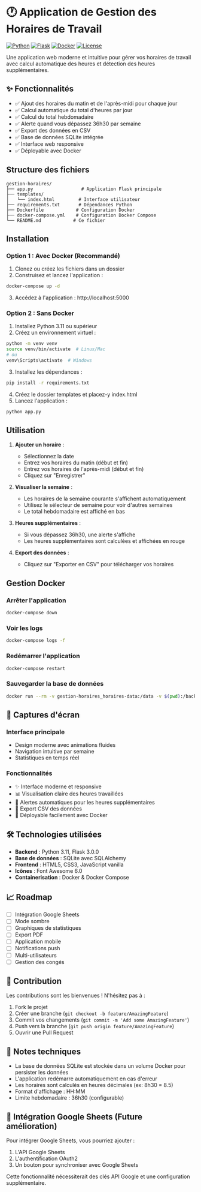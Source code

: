 # 🕐 Application de Gestion des Horaires de Travail

[![Python](https://img.shields.io/badge/Python-3.11+-blue.svg)](https://www.python.org/)
[![Flask](https://img.shields.io/badge/Flask-3.0.0-green.svg)](https://flask.palletsprojects.com/)
[![Docker](https://img.shields.io/badge/Docker-Ready-blue.svg)](https://www.docker.com/)
[![License](https://img.shields.io/badge/License-MIT-yellow.svg)](LICENSE)

Une application web moderne et intuitive pour gérer vos horaires de travail avec calcul automatique des heures et détection des heures supplémentaires.

## ✨ Fonctionnalités

- ✅ Ajout des horaires du matin et de l'après-midi pour chaque jour
- ✅ Calcul automatique du total d'heures par jour
- ✅ Calcul du total hebdomadaire
- ✅ Alerte quand vous dépassez 36h30 par semaine
- ✅ Export des données en CSV
- ✅ Base de données SQLite intégrée
- ✅ Interface web responsive
- ✅ Déployable avec Docker

## Structure des fichiers

```
gestion-horaires/
├── app.py                  # Application Flask principale
├── templates/
│   └── index.html         # Interface utilisateur
├── requirements.txt       # Dépendances Python
├── Dockerfile            # Configuration Docker
├── docker-compose.yml    # Configuration Docker Compose
└── README.md            # Ce fichier
```

## Installation

### Option 1 : Avec Docker (Recommandé)

1. Clonez ou créez les fichiers dans un dossier
2. Construisez et lancez l'application :

```bash
docker-compose up -d
```

3. Accédez à l'application : http://localhost:5000

### Option 2 : Sans Docker

1. Installez Python 3.11 ou supérieur
2. Créez un environnement virtuel :

```bash
python -m venv venv
source venv/bin/activate  # Linux/Mac
# ou
venv\Scripts\activate  # Windows
```

3. Installez les dépendances :

```bash
pip install -r requirements.txt
```

4. Créez le dossier templates et placez-y index.html
5. Lancez l'application :

```bash
python app.py
```

## Utilisation

1. **Ajouter un horaire** :
   - Sélectionnez la date
   - Entrez vos horaires du matin (début et fin)
   - Entrez vos horaires de l'après-midi (début et fin)
   - Cliquez sur "Enregistrer"

2. **Visualiser la semaine** :
   - Les horaires de la semaine courante s'affichent automatiquement
   - Utilisez le sélecteur de semaine pour voir d'autres semaines
   - Le total hebdomadaire est affiché en bas

3. **Heures supplémentaires** :
   - Si vous dépassez 36h30, une alerte s'affiche
   - Les heures supplémentaires sont calculées et affichées en rouge

4. **Export des données** :
   - Cliquez sur "Exporter en CSV" pour télécharger vos horaires

## Gestion Docker

### Arrêter l'application
```bash
docker-compose down
```

### Voir les logs
```bash
docker-compose logs -f
```

### Redémarrer l'application
```bash
docker-compose restart
```

### Sauvegarder la base de données
```bash
docker run --rm -v gestion-horaires_horaires-data:/data -v $(pwd):/backup alpine tar czf /backup/horaires-backup.tar.gz -C /data .
```

## 📱 Captures d'écran

### Interface principale
- Design moderne avec animations fluides
- Navigation intuitive par semaine
- Statistiques en temps réel

### Fonctionnalités
- ✨ Interface moderne et responsive
- 📊 Visualisation claire des heures travaillées
- 🚨 Alertes automatiques pour les heures supplémentaires
- 💾 Export CSV des données
- 🐳 Déployable facilement avec Docker

## 🛠️ Technologies utilisées

- **Backend** : Python 3.11, Flask 3.0.0
- **Base de données** : SQLite avec SQLAlchemy
- **Frontend** : HTML5, CSS3, JavaScript vanilla
- **Icônes** : Font Awesome 6.0
- **Containerisation** : Docker & Docker Compose

## 📈 Roadmap

- [ ] Intégration Google Sheets
- [ ] Mode sombre
- [ ] Graphiques de statistiques
- [ ] Export PDF
- [ ] Application mobile
- [ ] Notifications push
- [ ] Multi-utilisateurs
- [ ] Gestion des congés

## 🤝 Contribution

Les contributions sont les bienvenues ! N'hésitez pas à :
1. Fork le projet
2. Créer une branche (`git checkout -b feature/AmazingFeature`)
3. Commit vos changements (`git commit -m 'Add some AmazingFeature'`)
4. Push vers la branche (`git push origin feature/AmazingFeature`)
5. Ouvrir une Pull Request

## 📝 Notes techniques

- La base de données SQLite est stockée dans un volume Docker pour persister les données
- L'application redémarre automatiquement en cas d'erreur
- Les horaires sont calculés en heures décimales (ex: 8h30 = 8.5)
- Format d'affichage : HH:MM
- Limite hebdomadaire : 36h30 (configurable)

## 🔮 Intégration Google Sheets (Future amélioration)

Pour intégrer Google Sheets, vous pourriez ajouter :
1. L'API Google Sheets
2. L'authentification OAuth2
3. Un bouton pour synchroniser avec Google Sheets

Cette fonctionnalité nécessiterait des clés API Google et une configuration supplémentaire.